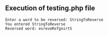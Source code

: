 ## Execution of **testing.php** file

```
Enter a word to be reversed: StringToReverse
You entered StringToReverse
Reversed word: esreveRoTgnirtS
```
